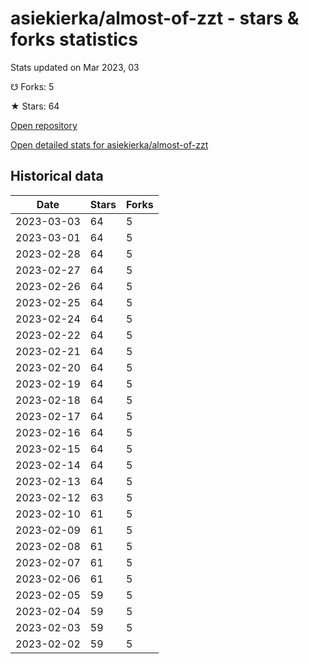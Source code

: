 # asiekierka/almost-of-zzt - stars & forks statistics

Stats updated on Mar 2023, 03

☋ Forks: 5

★ Stars: 64

[Open repository](https://github.com/asiekierka/almost-of-zzt)

[Open detailed stats for asiekierka/almost-of-zzt](https://reviewgithub.com/rep/asiekierka/almost-of-zzt)

## Historical data
| Date | Stars | Forks |
|------|-------|-------|
| 2023-03-03 | 64 | 5 | 
| 2023-03-01 | 64 | 5 | 
| 2023-02-28 | 64 | 5 | 
| 2023-02-27 | 64 | 5 | 
| 2023-02-26 | 64 | 5 | 
| 2023-02-25 | 64 | 5 | 
| 2023-02-24 | 64 | 5 | 
| 2023-02-22 | 64 | 5 | 
| 2023-02-21 | 64 | 5 | 
| 2023-02-20 | 64 | 5 | 
| 2023-02-19 | 64 | 5 | 
| 2023-02-18 | 64 | 5 | 
| 2023-02-17 | 64 | 5 | 
| 2023-02-16 | 64 | 5 | 
| 2023-02-15 | 64 | 5 | 
| 2023-02-14 | 64 | 5 | 
| 2023-02-13 | 64 | 5 | 
| 2023-02-12 | 63 | 5 | 
| 2023-02-10 | 61 | 5 | 
| 2023-02-09 | 61 | 5 | 
| 2023-02-08 | 61 | 5 | 
| 2023-02-07 | 61 | 5 | 
| 2023-02-06 | 61 | 5 | 
| 2023-02-05 | 59 | 5 | 
| 2023-02-04 | 59 | 5 | 
| 2023-02-03 | 59 | 5 | 
| 2023-02-02 | 59 | 5 | 

